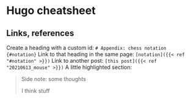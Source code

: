 # Hugo cheatsheet

## Links, references
Create a heading with a custom id:     `# Appendix: chess notation {#notation}`
Link to that heading in the same page: `[notation]({{< ref "#notation" >}})`
Link to another post:                  `[this post]({{< ref "20210613_mouse" >}})`
A little highlighted section:

> Side note: some thoughts
>
> I think stuff
